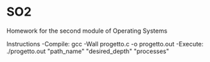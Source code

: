 # SO2
Homework for the second module of Operating Systems

Instructions 
-Compile: gcc -Wall progetto.c -o progetto.out
-Execute: ./progetto.out "path_name" "desired_depth" "processes"
